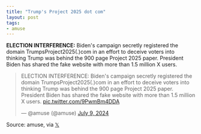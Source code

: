 ```yaml
---
title: "Trump's Project 2025 dot com"
layout: post
tags:
- amuse
---
```


**ELECTION INTERFERENCE:** Biden's campaign secretly registered the domain TrumpsProject2025(.)com in an effort to deceive voters into thinking Trump was behind the 900 page Project 2025 paper. President Biden has shared the fake website with more than 1.5 million X users.

<blockquote class="twitter-tweet"><p lang="en" dir="ltr">ELECTION INTERFERENCE: Biden&#39;s campaign secretly registered the domain TrumpsProject2025(.)com in an effort to deceive voters into thinking Trump was behind the 900 page Project 2025 paper. President Biden has shared the fake website with more than 1.5 million X users. <a href="https://t.co/9PwmBm4DDA">pic.twitter.com/9PwmBm4DDA</a></p>&mdash; @amuse (@amuse) <a href="https://twitter.com/amuse/status/1810703135951704341?ref_src=twsrc%5Etfw">July 9, 2024</a></blockquote> <script async src="https://platform.twitter.com/widgets.js" charset="utf-8"></script>

Source: amuse, via [𝕏](https://x.com)
